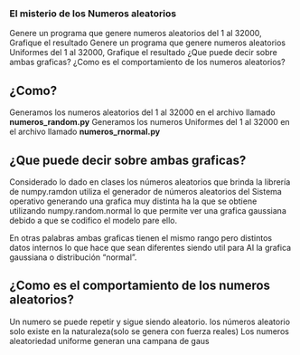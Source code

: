 ### El misterio de los Numeros aleatorios

Genere un programa que genere numeros aleatorios del 1 al 32000, Grafique el resultado
Genere un programa que genere numeros aleatorios Uniformes del 1 al 32000, Grafique el resultado
¿Que puede decir sobre ambas graficas?
¿Como es el comportamiento de los numeros aleatorios?

## ¿Como?

Generamos los numeros aleatorios del 1 al 32000 en el archivo llamado **numeros_random.py**
Generamos los numeros Uniformes del 1 al 32000 en el archivo llamado **numeros_rnormal.py**

## ¿Que puede decir sobre ambas graficas?







Considerado lo dado en clases los números aleatorios que brinda la librería de numpy.ramdon utiliza el generador de números aleatorios del Sistema operativo generando una grafica muy distinta ha la que se obtiene utilizando numpy.random.normal lo que permite ver una grafica gaussiana debido a que se codifico el modelo pare ello.

En otras palabras ambas graficas tienen el mismo rango pero distintos datos internos lo que hace que sean diferentes siendo util para AI la grafica gaussiana o distribución “normal”.

## ¿Como es el comportamiento de los numeros aleatorios?

Un numero se puede repetir y sigue siendo aleatorio.
los números aleatorio solo existe en la naturaleza(solo se genera con fuerza reales)
Los numeros aleatoriedad uniforme generan una campana de gaus
